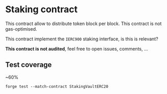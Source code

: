 # Staking contract

This contract allow to distribute token block per block. This contract is not gas-optimised.

This contract implement the `IERC900` staking interface, is this is relevant?

**This contract is not audited**, feel free to open issues, comments, ...

## Test coverage

~60%
```
forge test --match-contract StakingVaultERC20
```